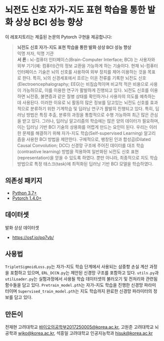# 뇌전도 신호 자가-지도 표현 학습을 통한 발화 상상 BCI 성능 향상

이 레포지토리는 제출된 논문의 Pytorch 구현을 제공합니다:
> **뇌전도 신호 자가-지도 표현 학습을 통한 발화 상상 BCI 성능 향상**<br>
> 익명 저자, 익명 기관<br>
> **서 론 :** 뇌-컴퓨터 인터페이스(Brain-Computer Interface; BCI) 는 사용자와 외부 기기(예: 컴퓨터)간의 정보 교환을 가능하게 하는 기술이다. 현재 뇌-컴퓨터 인터페이스 기술은 뇌의 신호를 사용하여 외부 장치를 제어∙이용하는 것을 목표로 한다. 특히, 뇌의 신경세포에서 흐르는 이온 전류를 기록한 뇌전도 신호(Electroencephalography; EEG)는 비침습적이며 비교적 적은 비용으로 사용이 가능하므로, 이를 이용한 연구가 활발하게 진행되고 있다. 뇌전도 신호를 이용하면 뇌전증, 불면증과 같은 질병 상태를 확인하거나 사용자의 의도를 예측하는데 사용된다.
  이러한 이유로 뇌 활동의 많은 정보를 담고있는 뇌전도 신호를 효과적으로 분류하기 위한 기계학습 및 딥러닝 연구가 활발히 진행되고 있다. 특히, 딥러닝 방법은 특징 추출, 분류의 과정을 통합적으로 수행 가능하여 최근 많은 관심을 받고 있다. 그러나,  딥러닝 알고리즘의 학습에는 많은 양의 데이터가 필요하며, 이는 딥러닝 기반 BCI 기술의 상용화를 어렵게 만드는 요인이 된다.
  우리는 이러한 문제를 해결하기 위해 자가-지도 학습(Self-supervised Learning) 알고리즘을 사용한 BCI 방법을 제안한다. 구체적으로, 팽창된 인과 합성곱(Dilated Causal Convolution; DCC) 신경망 구조에 주어진 데이터를 대조 학습(contrastive learning) 방법을 적용하여 일반화된 뇌전도 신호 표현(representation)을 얻을 수 있도록 하였다. 뿐만 아니라, 최종적으로 지도 학습 방법으로 특정 태스크(task)에 최적화된 딥러닝 기반 BCI 모델을 학습하였다.

## 의존성 패키지
* [Python 3.7+](https://www.continuum.io/downloads)
* [Pytorch 1.4.0+](https://pytorch.org//)

## 데이터셋
발화 상상 데이터셋
* https://osf.io/pq7vb/

## 사용법
`TripletSigmoidLoss.py`는 자가-지도 학습 단계에서 사용되는 삼중항 손실 계산 과정을 포함하고 있으며, `ERL_DCCN.py`는 제안된 신경망 구조를 포함하고 있다. `utils.py`과 `utilLoader.py`는 실험과정에서 사용될 학습 데이터셋의 불러오기 및 전처리와 관련됨 함수들을 담고 있다. `Pretrain_model.pth`는 자가-지도 학습을 진행한 신경망 파라미터이며 `Supervised_train_model.pth`는 지도 학습까지 완료한 신경망 파라미터의 정보를 담고 있다.

## 만든이
전재현 고려대학교 바이오의공학부2017250005@korea.ac.kr, 
고원준 고려대학교 뇌공학과 wjko@korea.ac.kr, 
석흥일 고려대학교 인공지능학과 hisuk@korea.ac.kr
